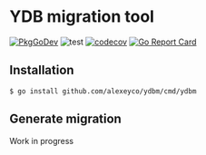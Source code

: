 # YDB migration tool

[![PkgGoDev](https://pkg.go.dev/badge/github.com/alexeyco/ydbm)](https://pkg.go.dev/github.com/alexeyco/ydbm)
![test](https://github.com/alexeyco/ydbm/workflows/Test/badge.svg?branch=master)
[![codecov](https://codecov.io/gh/alexeyco/ydbm/branch/master/graph/badge.svg?token=7Y9HPSGNRC)](https://codecov.io/gh/alexeyco/ydbm)
[![Go Report Card](https://goreportcard.com/badge/github.com/alexeyco/ydbm)](https://goreportcard.com/report/github.com/alexeyco/ydbm)

## Installation

```
$ go install github.com/alexeyco/ydbm/cmd/ydbm
```

## Generate migration

Work in progress
